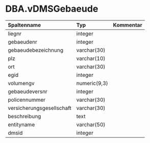 # DBA.vDMSGebaeude

|Spaltenname|Typ|Kommentar|
|:----------|:--|:--------|
|liegnr|integer||
|gebaeudenr|integer||
|gebaeudebezeichnung|varchar(30)||
|plz|varchar(10)||
|ort|varchar(30)||
|egid|integer||
|volumengv|numeric(9,3)||
|gebaeudeversnr|integer||
|policennummer|varchar(30)||
|versicherungsgesellschaft|varchar(30)||
|beschreibung|text||
|entityname|varchar(50)||
|dmsid|integer||
